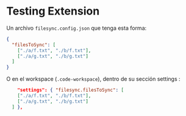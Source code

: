# Testing Extension

Un archivo `filesync.config.json` que tenga esta forma:

```json
{
  "filesToSync": [
    ["./a/f.txt", "./b/f.txt"],
    ["./a/g.txt", "./b/g.txt"]
  ]
}
```

O en el workspace (`.code-workspace`), dentro de su sección settings :

```json
	"settings": { "filesync.filesToSync": [
    ["./a/f.txt", "./b/f.txt"],
    ["./a/g.txt", "./b/g.txt"]
  ] },
```
